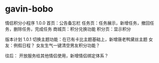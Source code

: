 # gavin-bobo
情侣积分小程序
1.0.0
首页：公告备忘栏
任务页：任务展示，新增任务，撤回任务，删除任务，完成任务
商城页：积分兑换功能
积分页：显示积分

版本计划
1.0.1
切换主题功能：在已有卡比主题基础上，新增唐老鸭黛丝主题
女友：例假日程？
女友生气一键清空男友积分功能？

往后：
开放服务给其他情侣使用，新增情侣绑定体系？
